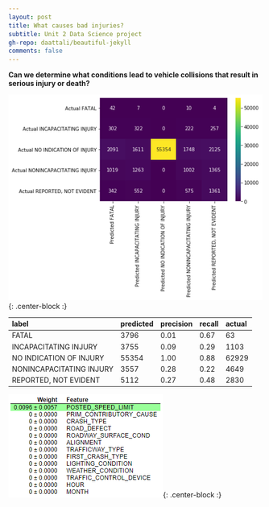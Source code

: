 ```yaml
---
layout: post
title: What causes bad injuries?
subtitle: Unit 2 Data Science project
gh-repo: daattali/beautiful-jekyll 
comments: false
---
```


**Can we determine what conditions lead to vehicle collisions that result in serious injury or death?**













![confusion](https://github.com/johnwesleyharding/johnwesleyharding.github.io/blob/master/img/image.png){: .center-block :}

| label | predicted | precision | recall | actual |
| :------ |:--- | :--- | :--- | :--- |
| FATAL | 3796 | 0.01 | 0.67 | 63 |
| INCAPACITATING INJURY | 3755 | 0.09 | 0.29 | 1103 |
| NO INDICATION OF INJURY | 55354 | 1.00 | 0.88 | 62929 |
| NONINCAPACITATING INJURY | 3557 | 0.28 | 0.22 | 4649 |
| REPORTED, NOT EVIDENT | 5112 | 0.27 | 0.48 | 2830 |

![confusion](https://github.com/johnwesleyharding/johnwesleyharding.github.io/blob/master/img/crashpermutation.png){: .center-block :}
